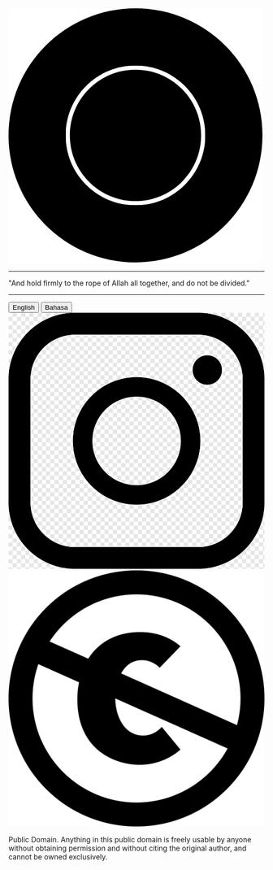 <head>
    <meta charset="UTF-8">
    <meta name="viewport" content="width=device-width, initial-scale=1.0">
    <link rel="stylesheet" href="style.css">
</head>

<!-- Inside the body tag of your HTML -->
<body>
    <img src="images/logo.png" alt="Logo description">
    <div class="separator">
        <hr class="separator-line">
        <span class="separator-text">"And hold firmly to the rope of Allah all together, and do not be divided."</span>
        <hr class="separator-line">
    </div>
    <div id="language-buttons">
        <button id="english-button">English</button>
        <button id="bahasa-button">Bahasa</button>
    </div>
    <div id="social-links">
        <a href="https://www.instagram.com/alfityah18" target="_blank">
            <img src="images/insta.png" alt="Instagram Icon">
        </a>
        <!-- New image and text below Instagram logo -->
        <div class="additional-content">
            <img src="images/pd.png" alt="Additional Image">
            <p class="additional-text">Public Domain. Anything in this public domain is freely usable by anyone without obtaining permission and without citing the original author, and cannot be owned exclusively.</p>
        </div>
    </div>
    <script>
        document.getElementById('english-button').addEventListener('click', function () {
            window.location.href = 'english.html';
        });

        document.getElementById('bahasa-button').addEventListener('click', function () {
            window.location.href = 'bahasa.html';
        });
    </script>
</body>
